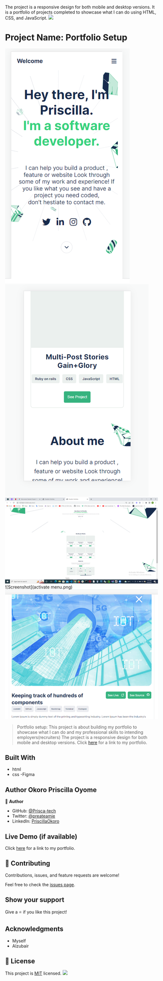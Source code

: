  The project is a responsive design for both mobile and desktop versions. It is a portfolio of projects completed to showcase what I can do using HTML, CSS, and JavaScript.
![](https://img.shields.io/badge/Microverse-blueviolet)

# Project Name: Portfolio Setup

![Screenshot](mobile-headline.png)
![Screenshot](works-section.png)
![Screenshot](desktop-version.png)
![Screenshot](activate menu.png)
![Screenshot](modal.png)

> Portfolio setup:
> This project is about building my portfolio to showcase what I can do and my professional skills to intending employers(recruiters)
> The project is a responsive design for both mobile and desktop versions.
> Click [here](https://prisca-tech.github.io/Portfolio/) for a link to my portfolio.

## Built With

- html
- css
  -Figma

## Author Okoro Priscilla Oyome

👤 **Author**

- GitHub: [@Prisca-tech](https://github.com/Prisca-tech)
- Twitter: [@preateamie](https://twitter.com/preateamie)
- LinkedIn: [PriscillaOkoro](https://www.linkedin.com/in/okoro-priscilla-oyome/)

## Live Demo (if available)

Click [here](https://prisca-tech.github.io/Portfolio/) for a link to my portfolio.

## 🤝 Contributing

Contributions, issues, and feature requests are welcome!

Feel free to check the [issues page](../../issues/).

## Show your support

Give a ⭐️ if you like this project!

## Acknowledgments

- Myself
- Alzubair

## 📝 License

This project is [MIT](./MIT.md) licensed.
![](https://img.shields.io/badge/Microverse-blueviolet)
